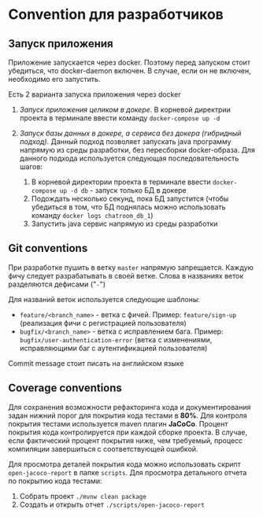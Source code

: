 # Convention для разработчиков

## Запуск приложения

Приложение запускается через docker. Поэтому перед запуском стоит убедиться, что docker-daemon включен. В случае, если он не включен, необходимо его запустить.

Есть 2 варианта запуска приложения через docker

1. *Запуск приложения целиком в докере*. В корневой директрии проекта в терминале ввести команду `docker-compose up -d`

2. *Запуск базы данных в докере, а сервиса без докера (гибридный подход)*. Данный подход позволяет запускать java программу напрямую из среды разработки, без пересборки docker-образа. Для данного подхода используется следующая последовательность шагов:
    1. В корневой директории проекта в терминале ввести `docker-compose up -d db` - запуск только БД в докере
    2. Подождать несколько секунд, пока БД запустится (чтобы убедиться в том, что БД поднялась можно использовать команду `docker logs chatroom_db_1`)
    3. Запустить java сервис напрямую из среды разработки

## Git conventions

При разработке пушить в ветку `master` напрямую запрещается. Каждую фичу следует разрабатывать в своей ветке. Слова в названиях веток разделяются дефисами ("`-`")

Для названий веток используется следующие шаблоны:
- `feature/<branch_name>` - ветка с фичей. Пример: `feature/sign-up` (реализация фичи с регистрацией пользователя)
- `bugfix/<branch_name>` - ветка с исправлением бага. Пример: `bugfix/user-authentication-error` (ветка с изменениями, исправляющими баг с аутентификацией пользователя)

Commit message стоит писать на английском языке

## Coverage conventions

Для сохранения возможности рефакторинга кода и документирования задан нижний порог для покрытия кода тестами в **80%**. Для контроля покрытия тестами используется maven плагин **JaCoCo**. Процент покрытия кода контролируется при каждой сборке проекта. В случае, если фактический процент покрытия ниже, чем требуемый, процесс компиляции завершиться с соответствующей ошибкой.

Для просмотра деталей покрытия кода можно использовать скрипт `open-jacoco-report` в папке `scripts`. Для просмотра детального отчета по покрытию кода тестами:
1. Собрать проект `./mvnw clean package`
2. Создать и открыть отчет `./scripts/open-jacoco-report`
